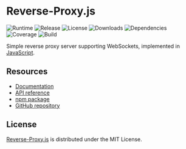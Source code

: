 # Reverse-Proxy.js
![Runtime](https://img.shields.io/badge/node-%3E%3D10.0-brightgreen.svg) ![Release](https://img.shields.io/npm/v/@cedx/reverse-proxy.svg) ![License](https://img.shields.io/npm/l/@cedx/reverse-proxy.svg) ![Downloads](https://img.shields.io/npm/dt/@cedx/reverse-proxy.svg) ![Dependencies](https://david-dm.org/cedx/reverse-proxy.js.svg) ![Coverage](https://coveralls.io/repos/github/cedx/reverse-proxy.js/badge.svg) ![Build](https://travis-ci.com/cedx/reverse-proxy.js.svg)

Simple reverse proxy server supporting WebSockets, implemented in [JavaScript](https://developer.mozilla.org/en-US/docs/Web/JavaScript).

## Resources
- [Documentation](https://dev.belin.io/reverse-proxy.js)
- [API reference](https://dev.belin.io/reverse-proxy.js/api)
- [npm package](https://www.npmjs.com/package/@cedx/reverse-proxy)
- [GitHub repository](https://github.com/cedx/reverse-proxy.js)

## License
[Reverse-Proxy.js](https://dev.belin.io/reverse-proxy.js) is distributed under the MIT License.
